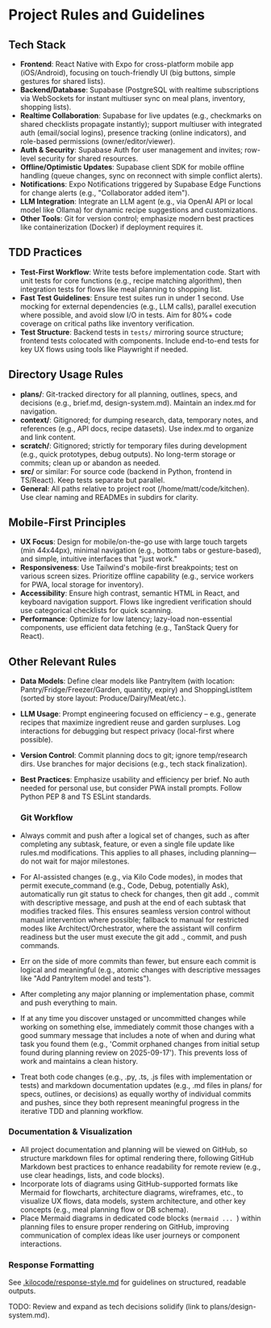 # Project Rules and Guidelines

## Tech Stack

- **Frontend**: React Native with Expo for cross-platform mobile app (iOS/Android), focusing on touch-friendly UI (big buttons, simple gestures for shared lists).
- **Backend/Database**: Supabase (PostgreSQL with realtime subscriptions via WebSockets for instant multiuser sync on meal plans, inventory, shopping lists).
- **Realtime Collaboration**: Supabase for live updates (e.g., checkmarks on shared checklists propagate instantly); support multiuser with integrated auth (email/social logins), presence tracking (online indicators), and role-based permissions (owner/editor/viewer).
- **Auth & Security**: Supabase Auth for user management and invites; row-level security for shared resources.
- **Offline/Optimistic Updates**: Supabase client SDK for mobile offline handling (queue changes, sync on reconnect with simple conflict alerts).
- **Notifications**: Expo Notifications triggered by Supabase Edge Functions for change alerts (e.g., "Collaborator added item").
- **LLM Integration**: Integrate an LLM agent (e.g., via OpenAI API or local model like Ollama) for dynamic recipe suggestions and customizations.
- **Other Tools**: Git for version control; emphasize modern best practices like containerization (Docker) if deployment requires it.

## TDD Practices
- **Test-First Workflow**: Write tests before implementation code. Start with unit tests for core functions (e.g., recipe matching algorithm), then integration tests for flows like meal planning to shopping list.
- **Fast Test Guidelines**: Ensure test suites run in under 1 second. Use mocking for external dependencies (e.g., LLM calls), parallel execution where possible, and avoid slow I/O in tests. Aim for 80%+ code coverage on critical paths like inventory verification.
- **Test Structure**: Backend tests in `tests/` mirroring source structure; frontend tests colocated with components. Include end-to-end tests for key UX flows using tools like Playwright if needed.

## Directory Usage Rules
- **plans/**: Git-tracked directory for all planning, outlines, specs, and decisions (e.g., brief.md, design-system.md). Maintain an index.md for navigation.
- **context/**: Gitignored; for dumping research, data, temporary notes, and references (e.g., API docs, recipe datasets). Use index.md to organize and link content.
- **scratch/**: Gitignored; strictly for temporary files during development (e.g., quick prototypes, debug outputs). No long-term storage or commits; clean up or abandon as needed.
- **src/** or similar: For source code (backend in Python, frontend in TS/React). Keep tests separate but parallel.
- **General**: All paths relative to project root (/home/matt/code/kitchen). Use clear naming and READMEs in subdirs for clarity.

## Mobile-First Principles
- **UX Focus**: Design for mobile/on-the-go use with large touch targets (min 44x44px), minimal navigation (e.g., bottom tabs or gesture-based), and simple, intuitive interfaces that "just work."
- **Responsiveness**: Use Tailwind's mobile-first breakpoints; test on various screen sizes. Prioritize offline capability (e.g., service workers for PWA, local storage for inventory).
- **Accessibility**: Ensure high contrast, semantic HTML in React, and keyboard navigation support. Flows like ingredient verification should use categorical checklists for quick scanning.
- **Performance**: Optimize for low latency; lazy-load non-essential components, use efficient data fetching (e.g., TanStack Query for React).

## Other Relevant Rules
- **Data Models**: Define clear models like PantryItem (with location: Pantry/Fridge/Freezer/Garden, quantity, expiry) and ShoppingListItem (sorted by store layout: Produce/Dairy/Meat/etc.).
- **LLM Usage**: Prompt engineering focused on efficiency – e.g., generate recipes that maximize ingredient reuse and garden surpluses. Log interactions for debugging but respect privacy (local-first where possible).
- **Version Control**: Commit planning docs to git; ignore temp/research dirs. Use branches for major decisions (e.g., tech stack finalization).
- **Best Practices**: Emphasize usability and efficiency per brief. No auth needed for personal use, but consider PWA install prompts. Follow Python PEP 8 and TS ESLint standards.

  
  ### Git Workflow

- Always commit and push after a logical set of changes, such as after completing any subtask, feature, or even a single file update like rules.md modifications. This applies to all phases, including planning—do not wait for major milestones.
- For AI-assisted changes (e.g., via Kilo Code modes), in modes that permit execute_command (e.g., Code, Debug, potentially Ask), automatically run git status to check for changes, then git add ., commit with descriptive message, and push at the end of each subtask that modifies tracked files. This ensures seamless version control without manual intervention where possible; fallback to manual for restricted modes like Architect/Orchestrator, where the assistant will confirm readiness but the user must execute the git add ., commit, and push commands.
- Err on the side of more commits than fewer, but ensure each commit is logical and meaningful (e.g., atomic changes with descriptive messages like "Add PantryItem model and tests").
- After completing any major planning or implementation phase, commit and push everything to main.
- If at any time you discover unstaged or uncommitted changes while working on something else, immediately commit those changes with a good summary message that includes a note of when and during what task you found them (e.g., 'Commit orphaned changes from initial setup found during planning review on 2025-09-17'). This prevents loss of work and maintains a clean history.
- Treat both code changes (e.g., .py, .ts, .js files with implementation or tests) and markdown documentation updates (e.g., .md files in plans/ for specs, outlines, or decisions) as equally worthy of individual commits and pushes, since they both represent meaningful progress in the iterative TDD and planning workflow.


### Documentation &amp; Visualization
- All project documentation and planning will be viewed on GitHub, so structure markdown files for optimal rendering there, following GitHub Markdown best practices to enhance readability for remote review (e.g., use clear headings, lists, and code blocks).
- Incorporate lots of diagrams using GitHub-supported formats like Mermaid for flowcharts, architecture diagrams, wireframes, etc., to visualize UX flows, data models, system architecture, and other key concepts (e.g., meal planning flow or DB schema).
- Place Mermaid diagrams in dedicated code blocks (```mermaid ... ```) within planning files to ensure proper rendering on GitHub, improving communication of complex ideas like user journeys or component interactions.

### Response Formatting
See [.kilocode/response-style.md](.kilocode/response-style.md) for guidelines on structured, readable outputs.

TODO: Review and expand as tech decisions solidify (link to plans/design-system.md).